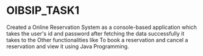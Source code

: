 # OIBSIP_TASK1
Created a Online Reservation System as a console-based application which takes the user's id and password after fetching the data successfully it takes to the Other functionalities like To book a reservation and cancel a reservation and view it using Java Programming.
